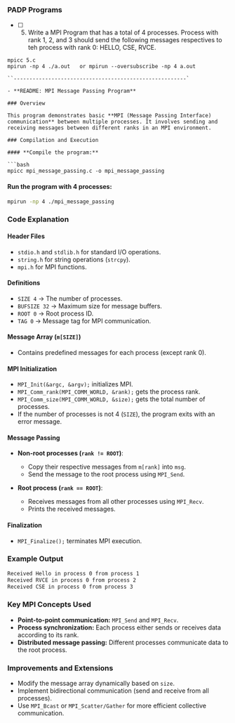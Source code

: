 ### PADP Programs

- [ ] 5. Write a MPI Program that has a total of 4 processes. Process with rank 1, 2, and 3 should send the following messages respectives to teh process with rank 0: HELLO, CSE, RVCE.

````---------------
mpicc 5.c
mpirun -np 4 ./a.out   or mpirun --oversubscribe -np 4 a.out

``-------------------------------------------------------`

- **README: MPI Message Passing Program**

### Overview

This program demonstrates basic **MPI (Message Passing Interface) communication** between multiple processes. It involves sending and receiving messages between different ranks in an MPI environment.

### Compilation and Execution

#### **Compile the program:**

```bash
mpicc mpi_message_passing.c -o mpi_message_passing
````

#### **Run the program with 4 processes:**

```bash
mpirun -np 4 ./mpi_message_passing
```

### Code Explanation

#### **Header Files**

- `stdio.h` and `stdlib.h` for standard I/O operations.
- `string.h` for string operations (`strcpy`).
- `mpi.h` for MPI functions.

#### **Definitions**

- `SIZE 4` → The number of processes.
- `BUFSIZE 32` → Maximum size for message buffers.
- `ROOT 0` → Root process ID.
- `TAG 0` → Message tag for MPI communication.

#### **Message Array (`m[SIZE]`)**

- Contains predefined messages for each process (except rank 0).

#### **MPI Initialization**

- `MPI_Init(&argc, &argv);` initializes MPI.
- `MPI_Comm_rank(MPI_COMM_WORLD, &rank);` gets the process rank.
- `MPI_Comm_size(MPI_COMM_WORLD, &size);` gets the total number of processes.
- If the number of processes is not 4 (`SIZE`), the program exits with an error message.

#### **Message Passing**

- **Non-root processes (`rank != ROOT`)**:

  - Copy their respective messages from `m[rank]` into `msg`.
  - Send the message to the root process using `MPI_Send`.

- **Root process (`rank == ROOT`)**:
  - Receives messages from all other processes using `MPI_Recv`.
  - Prints the received messages.

#### **Finalization**

- `MPI_Finalize();` terminates MPI execution.

### Example Output

```bash
Received Hello in process 0 from process 1
Received RVCE in process 0 from process 2
Received CSE in process 0 from process 3
```

### Key MPI Concepts Used

- **Point-to-point communication:** `MPI_Send` and `MPI_Recv`.
- **Process synchronization:** Each process either sends or receives data according to its rank.
- **Distributed message passing:** Different processes communicate data to the root process.

### Improvements and Extensions

- Modify the message array dynamically based on `size`.
- Implement bidirectional communication (send and receive from all processes).
- Use `MPI_Bcast` or `MPI_Scatter/Gather` for more efficient collective communication.
